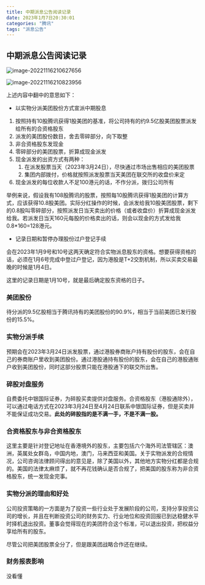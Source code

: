 ```yaml
---
title: 中期派息公告阅读记录
date: 2023年1月7日20:30:01
categories: "腾讯"
tags: "派息公告" 
---
```


## 中期派息公告阅读记录

![image-20221116210627656](https://pub-pic-storge.oss-cn-shanghai.aliyuncs.com/img/202211162106733.png)

![image-20221116210823956](https://pub-pic-storge.oss-cn-shanghai.aliyuncs.com/img/202211162108196.png)

<!--more-->

上述内容中翻中的意思如下：

- 以实物分派美团股份方式宣派中期股息

1. 按照持有10股腾讯获得1股美团的基准，将公司持有的约9.5亿股美团股票派发给所有的合资格股东
2. 派发的美团股份数目，舍去零碎部分，向下取整
3. 非合资格股东发现金
4. 零碎部分的美团股票，折算成现金派发
5. 现金派发的出资方式有两种：
   1. 在派发股票当天（2023年3月24日），尽快通过市场出售相应的美团股票
   2. 集团内部拨付，价格就按照派发股票当天美团在联交所的收盘价来定
6. 现金派发的每位收款人不足100港元的话，不作分派，拨归公司所有

举例来说，假设我有108股腾讯的股票，按照每10股腾讯获得1股美团的计算方式，应该获得10.8股美团。实际分红操作的时候，会派发给我10股美团股票，剩下的0.8股叫零碎部分，按照派发日当天卖出的价格（或者收盘价）折算成现金派发给我。若派发日当天160元每股的价格卖出的话，则会以现金的方式发给我0.8*160=128港元。

- 记录日期和暂停办理股份过户登记手续

会在2023年1月9号和10号这两天确定符合实物派息股东的资格。想要获得资格的话，必须在1月6号完成中登过户登记，因为港股是T+2交割机制，所以买卖交易最晚的时候是1月4日。

这里的记录日期是1月10号，就是最后确定股东资格的日子。

### 美团股份

待分派的9.5亿股相当于腾讯持有的美团股份的90.9%，相当于当前美团已发行股份的15.5%。

### 实物分派手续

预期会在2023年3月24日派发股票，通过港股券商账户持有股份的股东，会在自己的券商账户里收到美团股份。通过港股通持有股份的股东，会在自己的港股通账户收到美团股份，同时这部分股票只能在港股通下的联交所出售。

### 碎股对盘服务

自费委托中银国际证券，为碎股买卖提供对盘服务。合资格股东（港股通除外），可以通过电话方式在2023年3月24日至4月24日联系中银国际证券，但是买卖并不能保证成功交易。**此处的碎股指的是不满一手，不是不满一股。**

### 合资格股东与非合资格股东

这里主要是针对登记地址在香港境外的股东，主要包括六个海外司法管辖区：澳洲，英属处女群岛，中国内地，澳门，马来西亚和美国。关于实物派发的合规情况，公司咨询法律顾问得出的意见是，除了美国以外，其他地方实物分红都是合规的。美国的法律太麻烦了，就不再花钱确认是否合规了，把美国的股东称为非合资格股东，统一发现金完事。

### 实物分派的理由和好处

公司投资策略的一方面是为了投资一些行业处于发展阶段的公司，支持分享投资公司的增长，并且在判断投资公司的财务实力、行业地位和投资回报已到达稳健水平时择机退出投资。董事会觉得现在的美团符合这个标准，可以退出投资，把权益分享给所有的股东。

尽管公司把美团股票全分了，但是跟美团战略合作还在继续。

### 财务报表影响

没看懂